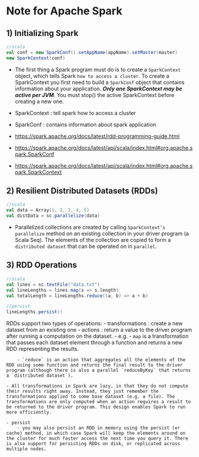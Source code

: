 # Note for Apache Spark 

## 1) Initializing Spark 

```scala
//scala
val conf = new SparkConf().setAppName(appName).setMaster(master)
new SparkContext(conf)
```
- The first thing a Spark program must do is to create a `SparkContext` object, which tells Spark `how to access a cluster`. To create a SparkContext you first need to build a `SparkConf` object that contains information about your application.
***Only one SparkContext may be active per JVM***. You must stop() the active SparkContext before creating a new one.

- SparkContext : tell spark how to access a cluster 
- SparkConf    : contains information about spark application
- https://spark.apache.org/docs/latest/rdd-programming-guide.html
- https://spark.apache.org/docs/latest/api/scala/index.html#org.apache.spark.SparkConf
- https://spark.apache.org/docs/latest/api/scala/index.html#org.apache.spark.SparkContext

## 2) Resilient Distributed Datasets (RDDs)

```scala
//scala
val data = Array(1, 2, 3, 4, 5)
val distData = sc.parallelize(data)
```
- Parallelized collections are created by calling `SparkContext’s parallelize` method on an existing collection in your driver program (a Scala Seq). The elements of the collection are copied to form a `distributed dataset` that can be operated on in `parallel`.

## 3) RDD Operations

```scala
//scala
val lines = sc.textFile("data.txt")
val lineLengths = lines.map(s => s.length)
val totalLength = lineLengths.reduce((a, b) => a + b)

//persist
lineLengths.persist()
```

RDDs support two types of operations: 
	- transformations : create a new dataset from an existing one
	- actions : return a value to the driver program after running a computation on the dataset. 
	- e.g. 
		- `map` is a transformation that passes each dataset element through a function and returns a new RDD representing the results.

		- `reduce` is an action that aggregates all the elements of the RDD using some function and returns the final result to the driver program (although there is also a parallel `reduceByKey` that returns a `distributed dataset`).

	- All transformations in Spark are lazy, in that they do not compute their results right away. Instead, they just remember the transformations applied to some base dataset (e.g. a file). The transformations are only computed when an action requires a result to be returned to the driver program. This design enables Spark to run more efficiently.

	- persist 
		- you may also persist an RDD in memory using the persist (or cache) method, in which case Spark will keep the elements around on the cluster for much faster access the next time you query it. There is also support for persisting RDDs on disk, or replicated across multiple nodes.






